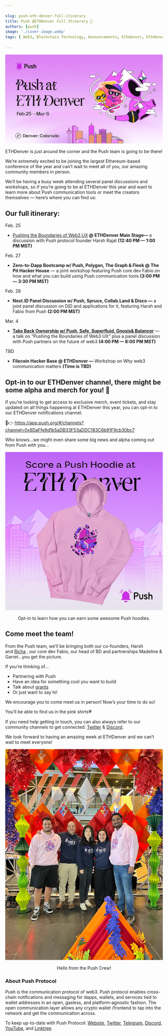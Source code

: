 ```yaml
---

slug: push-eth-denver-full-itinerary
title: Push @ETHDenver Full Itinerary 🌄
authors: [push]
image: './cover-image.webp'
tags: [ Web3, Blockchain Technology, Announcements, Ethdenver, Ethdenver 2023 ]

---
```


![Cover image of Push @ETHDenver Full Itinerary 🌄](./cover-image.webp)

ETHDenver is just around the corner and the Push team is going to be there!

We’re extremely excited to be joining the largest Ethereum-based conference of the year and can’t wait to meet all of you, our amazing community members in person.

<!--truncate-->

We’ll be having a busy week attending several panel discussions and workshops, so if you’re going to be at ETHDenver this year and want to learn more about Push communication tools or meet the creators themselves — here’s where you can find us:

## Our full itinerary:

Feb. 25

- <a href="https://events.ethdenver.com/eden23/attendease/networking/experience/2647c21b-c958-4e87-acc5-6c1abef58dac/45081ee7-3ec7-4e7f-85af-d5e0b82e73b4">Pushing the Boundaries of Web3 UX</a><b> @ ETHDenver Main Stage—</b> a discussion with Push protocol founder Harsh Rajat <b>(12:40 PM — 1:00 PM MST)</b>

Feb. 27

- <b>Zero-to-Dapp Bootcamp w/ Push, Polygon, The Graph & Fleek @ The Pit Hacker House</b> — a joint workshop featuring Push core dev Fabio on how and what you can build using Push communication tools <b>(3:00 PM — 3:30 PM MST)</b>

Feb. 28

- <b>Next.ID Panel Discussion w/ Push, Spruce, Collab.Land & Disco —</b> a joint panel discussion on DID and applications for it, featuring Harsh and Fabio from Push <b>(2:00 PM MST)</b>

Mar. 4

- <a href="https://www.eventbrite.co.uk/e/take-back-ownership-w-safe-superfluid-gnosis-push-balancer-tickets-525458710147"><b>Take Back Ownership w/ Push, Safe, Superfluid, Gnosis& Balancer</b></a> — a talk on “Pushing the Boundaries of Web3 UX” plus a panel discussion with Push partners on the future of web3 <b>(4:00 PM — 8:00 PM MST)</b>

TBD

- <b>Filecoin Hacker Base @ ETHDenver —</b> Workshop on Why web3 communication matters <b>(Time is TBD)</b>

## Opt-in to our ETHDenver channel, there might be some alpha and merch for you! 👀
If you’re looking to get access to exclusive merch, event tickets, and stay updated on all things happening at ETHDenver this year, you can opt-in to our ETHDenver notifications channel.

🔔👉 https://app.push.org/#/channels?channel=0x8DaFfe9d1b5aDB33F53aDDC183C6b91F9cb30bc7

Who knows…we might even share some big news and alpha coming out from Push with you…

![Ethdenver Hoodie](./image-1.webp)
<center>Opt-in to learn how you can earn some awesome Push hoodies.</center>

## Come meet the team!

From the Push team, we’ll be bringing both our co-founders, Harsh and [Richa](https://medium.com/u/120218a9beea?source=post_page-----2a62d5c75a4--------------------------------)
, our core dev Fabio, our head of BD and partnerships Madeline & Garret…you get the picture.

If you’re thinking of…

- Partnering with Push
- Have an idea for something cool you want to build
- Talk about [grants](https://gov.push.org/c/grants/10)
- Or just want to say hi!

We encourage you to come meet us in person! Now’s your time to do so!

You’ll be able to find us in the pink shirts💗

If you need help getting in touch, you can also always refer to our community channels to get connected: [Twitter](https://twitter.com/pushprotocol) & [Discord](https://discord.gg/pushprotocol).

We look forward to having an amazing week at ETHDenver and we can’t wait to meet everyone!

![Push Crew](./image-2.webp)
<center>Hello from the Push Crew!</center>

### About Push Protocol

Push is the communication protocol of web3. Push protocol enables cross-chain notifications and messaging for dapps, wallets, and services tied to wallet addresses in an open, gasless, and platform-agnostic fashion. The open communication layer allows any crypto wallet /frontend to tap into the network and get the communication across.

To keep up-to-date with Push Protocol: [Website](https://push.org/), [Twitter](https://twitter.com/pushprotocol), [Telegram](https://t.me/epnsproject), [Discord](https://discord.gg/pushprotocol), [YouTube](https://www.youtube.com/c/EthereumPushNotificationService), and [Linktree](https://linktr.ee/pushprotocol).